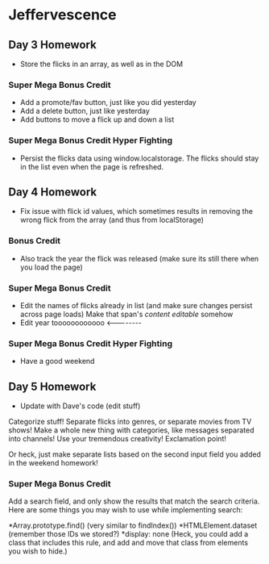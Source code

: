 # Jeffervescence

## Day 3 Homework

* Store the flicks in an array, as well as in the DOM

### Super Mega Bonus Credit

* Add a promote/fav button, just like you did yesterday
* Add a delete button, just like yesterday
* Add buttons to move a flick up and down a list

### Super Mega Bonus Credit Hyper Fighting

* Persist the flicks data using window.localstorage. The flicks should stay in the list even when the page is refreshed.

## Day 4 Homework

* Fix issue with flick id values, which sometimes results in removing the wrong flick from the array (and thus from localStorage)

### Bonus Credit

* Also track the year the flick was released (make sure its still there when you load the page)

### Super Mega Bonus Credit

* Edit the names of flicks already in list (and make sure changes persist across page loads) Make that span's _content editable_ somehow
* Edit year toooooooooooo <--------

### Super Mega Bonus Credit Hyper Fighting

* Have a good weekend

## Day 5 Homework

* Update with Dave's code (edit stuff)

Categorize stuff! Separate flicks into genres, or separate movies from TV shows! Make a whole new thing with categories, like messages separated into channels! Use your tremendous creativity! Exclamation point!

Or heck, just make separate lists based on the second input field you added in the weekend homework!

### Super Mega Bonus Credit

Add a search field, and only show the results that match the search criteria. Here are some things you may wish to use while implementing search:

*Array.prototype.find() (very similar to findIndex())
*HTMLElement.dataset (remember those IDs we stored?)
*display: none (Heck, you could add a class that includes this rule, and add and move that class from elements you wish to hide.)
